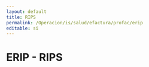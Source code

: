 ```yaml
---
layout: default
title: RIPS
permalink: /Operacion/is/salud/efactura/profac/erip
editable: si
---
```


# ERIP - RIPS



